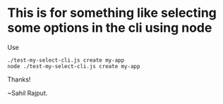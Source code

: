 # This is for something like selecting some options in the cli using node

Use

```
./test-my-select-cli.js create my-app
node ./test-my-select-cli.js create my-app
```

Thanks!

~Sahil Rajput.
